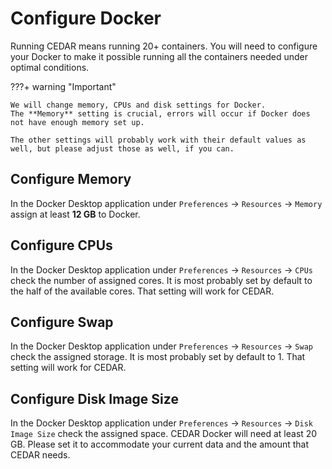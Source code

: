 # Configure Docker

Running CEDAR means running 20+ containers. You will need to configure your Docker to make it possible running all the containers needed under optimal conditions.

???+ warning "Important"

    We will change memory, CPUs and disk settings for Docker.
    The **Memory** setting is crucial, errors will occur if Docker does not have enough memory set up.
    
    The other settings will probably work with their default values as well, but please adjust those as well, if you can.
 

## Configure Memory
In the Docker Desktop application 
under `Preferences` -> `Resources` -> `Memory` assign at least **12 GB** to Docker.

## Configure CPUs
In the Docker Desktop application 
under `Preferences` -> `Resources` -> `CPUs` check the number of assigned cores. It is most probably set by default to the half of the available cores. That setting will work for CEDAR.

## Configure Swap
In the Docker Desktop application 
under `Preferences` -> `Resources` -> `Swap` check the assigned storage. It is most probably set by default to 1. That setting will work for CEDAR.

## Configure Disk Image Size
In the Docker Desktop application 
under `Preferences` -> `Resources` -> `Disk Image Size` check the assigned space. CEDAR Docker will need at least 20 GB. Please set it to accommodate your current data and the amount that CEDAR needs.

